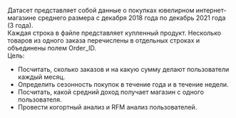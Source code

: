 Датасет представляет собой данные о покупках ювелирном интернет-магазине среднего размера с декабря 2018 года по декабрь 2021 года (3 года). <br />
Каждая строка в файле представляет купленный продукт. Несколько товаров из одного заказа перечислены в отдельных строках и объединены полем Order_ID. <br />
Цель: <br />
- Посчитать, сколько заказов и на какую сумму делают пользователи каждый месяц. <br />
- Определить сезонность покупок в течение года и в течение недели. <br />
- Посчитать, какой средний доход получает магазин с одного пользователя. <br />
- Провести когортный анализ и RFM анализ пользователей. <br />
